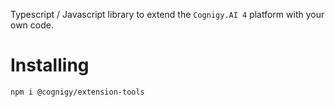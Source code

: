 Typescript / Javascript library to extend the `Cognigy.AI 4` platform with your own code.

# Installing
```
npm i @cognigy/extension-tools
```